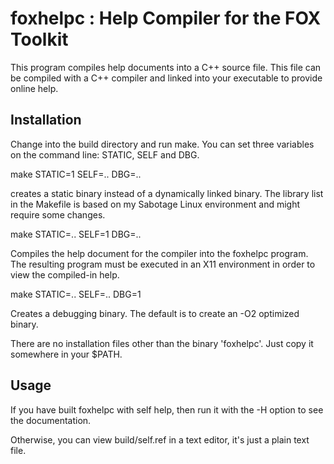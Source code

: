 foxhelpc : Help Compiler for the FOX Toolkit
========

This program compiles help documents into a C++ source file. This file
can be compiled with a C++ compiler and linked into your executable
to provide online help.

Installation
------------

Change into the build directory and run make. You can set three variables
on the command line: STATIC, SELF and DBG.

make STATIC=1 SELF=.. DBG=..

  creates a static binary instead of a dynamically linked binary.
  The library list in the Makefile is based on my Sabotage Linux
  environment and might require some changes.

make STATIC=.. SELF=1 DBG=..

  Compiles the help document for the compiler into the foxhelpc program.
  The resulting program must be executed in an X11 environment in order
  to view the compiled-in help.

make STATIC=.. SELF=.. DBG=1

  Creates a debugging binary. The default is to create an -O2 optimized
  binary.

There are no installation files other than the binary 'foxhelpc'.
Just copy it somewhere in your $PATH.

Usage
-----

If you have built foxhelpc with self help, then run it with the -H 
option to see the documentation.

Otherwise, you can view build/self.ref in a text editor, it's just a
plain text file.

